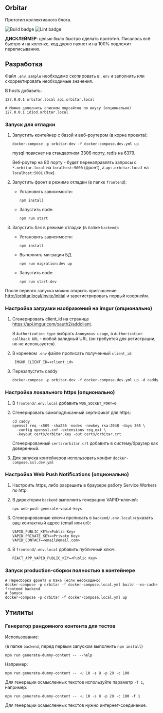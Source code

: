 ## Orbitar

Прототип коллективного блога.

![Build badge](https://github.com/mugabe/orbitar/actions/workflows/build.yml/badge.svg?event=push&branch=main) ![Lint badge](https://github.com/mugabe/orbitar/actions/workflows/lint.yml/badge.svg?event=push&branch=main)

**ДИСКЛЕЙМЕР**: целью было быстро сделать прототип. Писалось всё быстро и на коленке, код дурно пахнет и на 100% подлежит переписыванию.

## Разработка
Файл `.env.sample` необходимо скопировать в `.env` и заполнить или скорректировать необходимые значения.

В hosts добавить:
```
127.0.0.1 orbitar.local api.orbitar.local

# Можно дополнить списком подсайтов по вкусу (опционально)
127.0.0.1 idiod.orbitar.local
```

### Запуск для отладки

1. Запустить контейнер с базой и веб-роутером (в корне проекта):
    ```
    docker-compose -p orbitar-dev -f docker-compose.dev.yml up
    ```
    mysql повиснет на стандартном 3306 порту, redis на 6379.
    
    Веб-роутер на 80 порту - будет перенаправлять запросы с `*.orbitar.local` на `localhost:5000` (фронт), а `api.orbitar.local` на `localhost:5001` (бэк).


2. Запустить фронт в режиме отладки (в папке `frontend`):
    
    * Установить зависимости:
        ```
        npm install
        ```  
    * Запустить node:
        ```
        npm run start
        ```
      
3. Запустить бэк в режиме отладки (в папке `backend`):

   * Установить зависимости:
       ```
       npm install
       ```  
   * Выполнить миграции БД
      ```
      npm run migration:dev up
      ```
   * Запустить node:
       ```
       npm run start:dev
       ```

После первого запуска можно открыть приглашение http://orbitar.local/invite/initial и зарегистрировать первый юзернейм.

### Настройка загрузки изображений на imgur (опционально)
1. Сгенерировать client_id на странице https://api.imgur.com/oauth2/addclient.
    
    В `Authorization type` выбрать `Anonymous usage`, в `Authorization callback URL` - любой валидный URL (он требуется для регистрации, но не используется). 
2. В корневом `.env` файле прописать полученный `client_id`
   ```
    IMGUR_CLIENT_ID=<client_id>
   ```
3. Перезапустить caddy
   ```
   docker-compose -p orbitar-dev -f docker-compose.dev.yml up -d caddy
   ```

### Настройка локального https (опционально)
1. В `frontend/.env.local` добавить `WDS_SOCKET_PORT=0`
2. Сгенерировать самоподписанный сертификат для https:
   ```
   cd caddy
   openssl req -x509 -sha256 -nodes -newkey rsa:2048 -days 365 \
     -config openssl.cnf -extensions req_ext \
     -keyout certs/orbitar.key -out certs/orbitar.crt
   ```
   Сгенерированный `certs/orbitar.crt` добавить в систему/браузер как доверенный.

3. Для запуска контейнеров использовать конфиг `docker-compose.ssl.dev.yml`


### Настройка Web Push Notifications (опционально)
1. Настроить https, либо разрешить в браузере работу Service Workers по http.

2. В директории `backend` выполнить генерацию VAPID-ключей:
    ```
    npx web-push generate-vapid-keys
    ```
3. Сгенерированные ключи прописать в `backend/.env.local` и указать ваш контактный адрес (email или url):
    ```
    VAPID_PUBLIC_KEY=<Public Key>
    VAPID_PRIVATE_KEY=<Private Key>
    VAPID_CONTACT=<email@email.com>
    ```
4. В `frontend/.env.local` добавить публичный ключ:
   ```
   REACT_APP_VAPID_PUBLIC_KEY=<Public Key>
   ```

### Запуск production-сборки полностью в контейнере
```
# Пересборка фронта и бэка (если необходимо)
docker-compose -p orbitar -f docker-compose.local.yml build --no-cache frontend backend
# Запуск
docker-compose -p orbitar -f docker-compose.local.yml up
```

## Утилиты

### Генератор рандомного контента для тестов

Использование:

(в папке `backend`, перед первым запуском выполнить `npm install`)

    npm run generate-dummy-content -- --help
   
Например:
   
    npm run generate-dummy-content -- -u 10 -s 8 -p 20 -c 100

Для генерации осмысленных текстов используйте параметр `-f 1`, например:

```
npm run generate-dummy-content -- -u 10 -s 8 -p 20 -c 100 -f 1
```
   
Для генерации осмысленных текстов нужно интернет-соединение.
